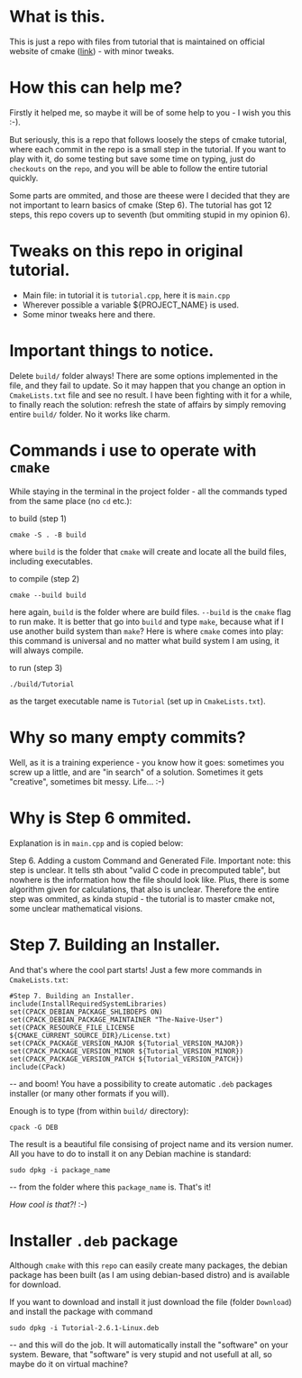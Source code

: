 # What is this.
This is just a repo with files from tutorial that is maintained on official website of cmake ([link](https:cmake.org/cmake/help/book/mastering-cmake/cmake/Help/guide/tutorial/index.html)) - with minor tweaks.

# How this can help me?

Firstly it helped me, so maybe it will be of some help to you - I wish you this :-).

But seriously, this is a repo that follows loosely the steps of cmake tutorial, where each commit in the repo is a small step in the tutorial. If you want to play with it, do some testing but save some time on typing, just do `checkouts` on the `repo`, and you will be able to follow the entire tutorial quickly.

Some parts are ommited, and those are theese were I decided that they are not important to learn basics of cmake (Step 6). The tutorial has got 12 steps, this repo covers up to seventh (but ommiting stupid in my opinion 6).

# Tweaks on this repo in original tutorial.
- Main file: in tutorial it is `tutorial.cpp`, here it is `main.cpp`
- Wherever possible a variable ${PROJECT_NAME} is used.
- Some minor tweaks here and there.

# Important things to notice.
Delete `build/` folder always! There are some options implemented in the file, and they fail to update. So it may happen that you change an option in `CmakeLists.txt` file and see no result. I have been fighting with it for a while, to finally reach the solution: refresh the state of affairs by simply removing entire `build/` folder. No it works like charm.

# Commands i use to operate with `cmake`
While staying in the terminal in the project folder - all the commands typed from the same place (no `cd` etc.):

to build (step 1)
```
cmake -S . -B build
```
where `build` is the folder that `cmake` will create and locate all the build files, including executables.

to compile (step 2)
```
cmake --build build
```
here again, `build` is the folder where are build files. `--build` is the `cmake` flag to run make. It is better that go into `build` and type `make`, because what if I use another build system than `make`? Here is where `cmake` comes into play: this command is universal and no matter what build system I am using, it will always compile.

to run (step 3)
```
./build/Tutorial
```
as the target executable name is `Tutorial` (set up in `CmakeLists.txt`).

# Why so many empty commits?
Well, as it is a training experience - you know how it goes: sometimes you screw up a little, and are "in search" of a solution. Sometimes it gets "creative", sometimes bit messy. Life... :-)

# Why is Step 6 ommited.

Explanation is in `main.cpp` and is copied below:

Step 6. Adding a custom Command and Generated File.
Important note:
this step is unclear. It tells sth about "valid C code in precomputed table", but nowhere is the information how the file should look like. Plus, there is some algorithm given for calculations, that also is unclear.
Therefore the entire step was ommited, as kinda stupid - the tutorial is to master cmake not, some unclear mathematical visions.

# Step 7. Building an Installer.

And that's where the cool part starts! Just a few more commands in `CmakeLists.txt`:
```
#Step 7. Building an Installer.
include(InstallRequiredSystemLibraries)
set(CPACK_DEBIAN_PACKAGE_SHLIBDEPS ON)
set(CPACK_DEBIAN_PACKAGE_MAINTAINER "The-Naive-User")
set(CPACK_RESOURCE_FILE_LICENSE ${CMAKE_CURRENT_SOURCE_DIR}/License.txt)
set(CPACK_PACKAGE_VERSION_MAJOR ${Tutorial_VERSION_MAJOR})
set(CPACK_PACKAGE_VERSION_MINOR ${Tutorial_VERSION_MINOR})
set(CPACK_PACKAGE_VERSION_PATCH ${Tutorial_VERSION_PATCH})
include(CPack)
```
-- and boom! You have a possibility to create automatic `.deb` packages installer (or many other formats if you will).

Enough is to type (from within `build/` directory):
```
cpack -G DEB
```

The result is a beautiful file consising of project name and its version numer. All you have to do to install it on any Debian machine is standard:
```
sudo dpkg -i package_name
```
-- from the folder where this `package_name` is. That's it!

*How cool is that?!* :-)

# Installer `.deb` package

Although `cmake` with this `repo` can easily create many packages, the debian package has been built (as I am using debian-based distro) and is available for download.

If you want to download and install it just download the file (folder `Download`) and install the package with command

```
sudo dpkg -i Tutorial-2.6.1-Linux.deb
```

-- and this will do the job. It will automatically install the "software" on your system. Beware, that "software" is very stupid and not usefull at all, so maybe do it on virtual machine?